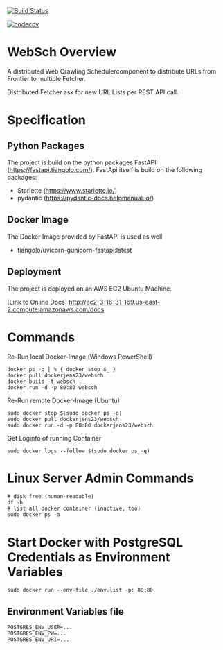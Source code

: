 [![Build Status](https://travis-ci.org/JensGe/WebSch.svg?branch=master)](https://travis-ci.org/JensGe/WebSch)

[![codecov](https://codecov.io/gh/JensGe/WebSch/branch/master/graph/badge.svg)](https://codecov.io/gh/JensGe/WebSch)


# WebSch Overview

A distributed Web Crawling Schedulercomponent to distribute URLs from Frontier to multiple Fetcher. 

Distributed Fetcher ask for new URL Lists per REST API call.

# Specification

## Python Packages

The project is build on the python packages FastAPI (https://fastapi.tiangolo.com/). 
FastApi itself is build on the following packages:
- Starlette (https://www.starlette.io/)
- pydantic (https://pydantic-docs.helpmanual.io/)

## Docker Image

The Docker Image provided by FastAPI is used as well
- tiangolo/uvicorn-gunicorn-fastapi:latest

## Deployment

The project is deployed on an AWS EC2 Ubuntu Machine. 

[Link to Online Docs] http://ec2-3-16-31-169.us-east-2.compute.amazonaws.com/docs

# Commands

Re-Run local Docker-Image (Windows PowerShell)

```shell script
docker ps -q | % { docker stop $_ }
docker pull dockerjens23/websch
docker build -t websch .
docker run -d -p 80:80 websch
```

Re-Run remote Docker-Image (Ubuntu)
```shell script
sudo docker stop $(sudo docker ps -q)
sudo docker pull dockerjens23/websch
sudo docker run -d -p 80:80 dockerjens23/websch
```

Get Loginfo of running Container
```shell script
sudo docker logs --follow $(sudo docker ps -q)
```


# Linux Server Admin Commands

```shell script
# disk free (human-readable)
df -h
# list all docker container (inactive, too)
sudo docker ps -a
```

# Start Docker with PostgreSQL Credentials as Environment Variables

```shell script
sudo docker run --env-file ./env.list -p: 80:80
```

## Environment Variables file
```shell script
POSTGRES_ENV_USER=...
POSTGRES_ENV_PW=...
POSTGRES_ENV_URI=...
```



